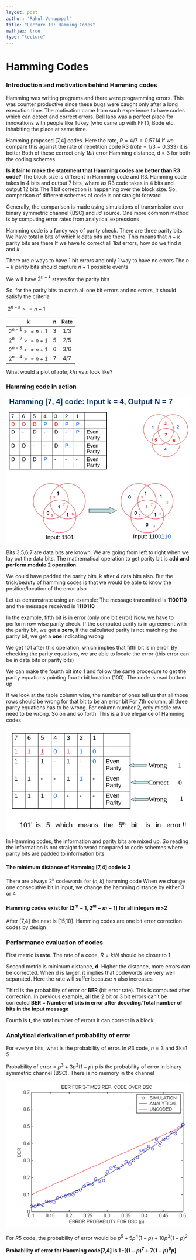 ```yaml
---
layout: post   
author: 'Rahul Venugopal'    
title: "Lecture 10: Hamming Codes"   
mathjax: true
type: "lecture"
---
```



# Hamming Codes

### Introduction and motivation behind Hamming codes

Hamming was writing programs and there were programming errors. This was counter productive since these bugs were caught only after a long execution time. The motivation came from such experience to have codes which can detect and correct errors. Bell labs was a perfect place for innovations with people like Tukey (who came up with FFT), Bode etc. inhabiting the place at same time.

Hamming proposed [7,4] codes. Here the rate, $R = 4/7 = 0.5714$
If we compare this against the rate of repetition code R3 ($rate = 1/3 = 0.333$) it is better
Both of these correct only $1 bit$ error
Hamming distance, d = 3 for both the coding schemes

**Is it fair to make the statement that Hamming codes are better than R3 code?**
The block size is different in Hamming code and R3. Hamming code takes in 4 bits and output 7 bits, where as R3 code takes in 4 bits and output 12 bits
The 1 bit correction is happening over the block size. So, comparison of different schemes of code is not straight forward

Generally, the comparison is made using simulations of transmission over binary symmetric channel (BSC) and $iid$ source. One more common method is by computing error rates from analytical expressions

Hamming code is a fancy way of parity check. There are three parity bits.
We have total n bits of which k data bits are there. This means that $n-k$ parity bits are there
If we have to correct all $1 bit$ errors, how do we find $n$ and $k$

There are $n$ ways to have 1 bit errors and only $1$ way to have no errors
The $n-k$ parity bits should capture $n+1$ possible events

We will have $2^{n-k}$ states for the parity bits

So, for the parity bits to catch all one bit errors and no errors, it should satisfy the criteria

​														$2^{n-k} >= n+1$

|        k         |  n   | Rate |
| :--------------: | :--: | :--: |
| $2^{n-1} >= n+1$ |  3   | 1/3  |
| $2^{n-2} >= n+1$ |  5   | 2/5  |
| $2^{n-3} >= n+1$ |  6   | 3/6  |
| $2^{n-4} >= n+1$ |  7   | 4/7  |

What would a plot of $rate, k/n$ vs $n$ look like?

### Hamming code in action

![image-20200415010334731](../images/Lec10/HammingCode.png)

Bits 3,5,6,7 are data bits are known. We are going from left to right when we lay out the data bits. The mathematical operation to get parity bit is **add and perform modulo 2 operation**

We could have padded the parity bits, k after 4 data bits also. But the trick/beauty of hamming codes is that we would be able to know the position/location of the error also

Let us demonstrate using an example:
The message transmitted is **1100110** and the message received is **1110110**

In the example, fifth bit is in error (only one bit error)
Now, we have to perform row wise parity check. If the computed parity is in agreement with the parity bit, we get a **zero**, if the calculated parity is not matching the parity bit, we get a **one** indicating wrong

We get 101 after this operation, which implies that fifth bit is in error. By checking the parity equations, we are able to locate the error (this error can be in data bits or parity bits)

We can make the fourth bit into 1 and follow the same procedure to get the parity equations pointing fourth bit location (100). The code is read bottom up

If we look at the table column wise, the number of ones tell us that all those rows should be wrong for that bit to be an error bit
For 7th column, all three parity equations has to be wrong. For column number 2, only middle row need to be wrong. So on and so forth. This is a true elegance of Hamming codes

![image-20200415010427689](../images/Lec10/HammingCodeDecode.png)

In Hamming codes, the information and parity bits are mixed up. So reading the information is not straight forward compared to code schemes where parity bits are padded to information bits

#### The minimum distance of Hamming [7,4] code is 3

There are always $2^{k}$ codewords for $(n,k)$ hamming code
When we change one consecutive bit in input, we change the hamming distance by either 3 or 4

#### Hamming codes exist for $[2^m-1, 2^m-m-1]$ for all integers m>2

After [7,4] the next is [15,10]. Hamming codes are one bit error correction codes by design

### Performance evaluation of codes

First metric is **rate**. The rate of a code, $R = k/N$ should be closer to 1

Second metric is minimum distance, **d**. Higher the distance, more errors can be corrected. When d is larger, it implies that codewords are very well separated. Here the rate will suffer because $n$ also increases

Third is the probability of error or **BER** (bit error rate). This is computed after correction. In previous example, all the 2 bit or 3 bit errors can’t be corrected
	**BER = Number of bits in error after decoding**/**Total number of bits in the input message**

Fourth is **t**, the total number of errors it can correct in a block

### Analytical derivation of probability of error

For every n bits, what is the probability of error. In $R3$ code, $n=3$ and $k=1 $

Probability of error = $p^3 + 3p^2(1-p)$
p is the probability of error in binary symmetric channel (BSC). There is no memory in the channel

![image-20200415015123209](../images/Lec10/PER_R3.png)

For $R5$ code, the probability of error would be $p^5+5p^4(1-p)+10p^3(1-p)^2$

**Probability of error for Hamming code[7,4] is	 $1$ -[${(1-p)^7+7(1-p)^6p}$]**
